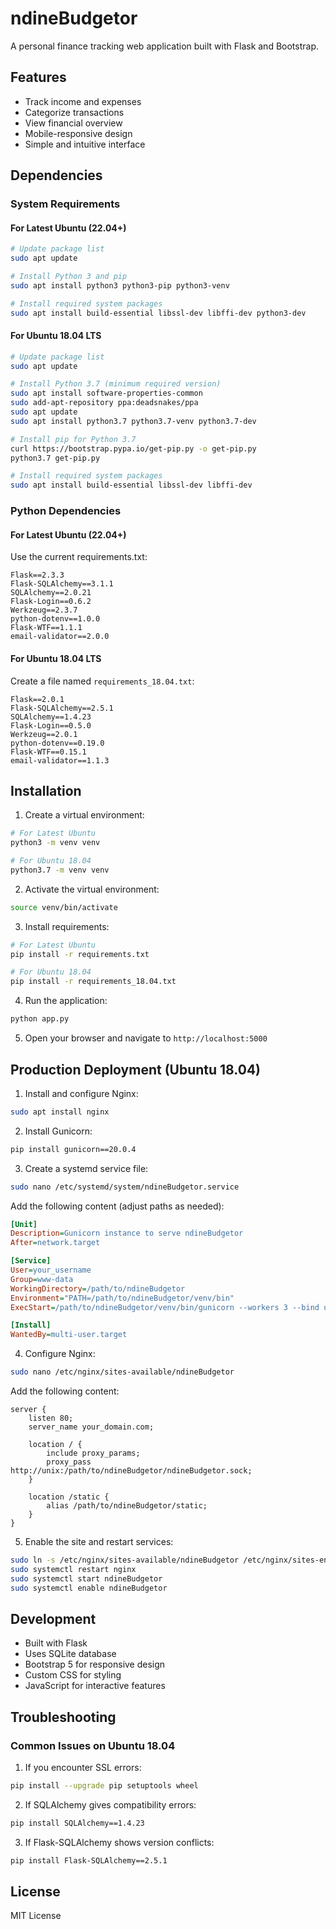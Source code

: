 # ndineBudgetor

A personal finance tracking web application built with Flask and Bootstrap.

## Features

- Track income and expenses
- Categorize transactions
- View financial overview
- Mobile-responsive design
- Simple and intuitive interface

## Dependencies

### System Requirements

#### For Latest Ubuntu (22.04+)
```bash
# Update package list
sudo apt update

# Install Python 3 and pip
sudo apt install python3 python3-pip python3-venv

# Install required system packages
sudo apt install build-essential libssl-dev libffi-dev python3-dev
```

#### For Ubuntu 18.04 LTS
```bash
# Update package list
sudo apt update

# Install Python 3.7 (minimum required version)
sudo apt install software-properties-common
sudo add-apt-repository ppa:deadsnakes/ppa
sudo apt update
sudo apt install python3.7 python3.7-venv python3.7-dev

# Install pip for Python 3.7
curl https://bootstrap.pypa.io/get-pip.py -o get-pip.py
python3.7 get-pip.py

# Install required system packages
sudo apt install build-essential libssl-dev libffi-dev
```

### Python Dependencies

#### For Latest Ubuntu (22.04+)
Use the current requirements.txt:
```
Flask==2.3.3
Flask-SQLAlchemy==3.1.1
SQLAlchemy==2.0.21
Flask-Login==0.6.2
Werkzeug==2.3.7
python-dotenv==1.0.0
Flask-WTF==1.1.1
email-validator==2.0.0
```

#### For Ubuntu 18.04 LTS
Create a file named `requirements_18.04.txt`:
```
Flask==2.0.1
Flask-SQLAlchemy==2.5.1
SQLAlchemy==1.4.23
Flask-Login==0.5.0
Werkzeug==2.0.1
python-dotenv==0.19.0
Flask-WTF==0.15.1
email-validator==1.1.3
```

## Installation

1. Create a virtual environment:
```bash
# For Latest Ubuntu
python3 -m venv venv

# For Ubuntu 18.04
python3.7 -m venv venv
```

2. Activate the virtual environment:
```bash
source venv/bin/activate
```

3. Install requirements:
```bash
# For Latest Ubuntu
pip install -r requirements.txt

# For Ubuntu 18.04
pip install -r requirements_18.04.txt
```

4. Run the application:
```bash
python app.py
```

5. Open your browser and navigate to `http://localhost:5000`

## Production Deployment (Ubuntu 18.04)

1. Install and configure Nginx:
```bash
sudo apt install nginx
```

2. Install Gunicorn:
```bash
pip install gunicorn==20.0.4
```

3. Create a systemd service file:
```bash
sudo nano /etc/systemd/system/ndineBudgetor.service
```

Add the following content (adjust paths as needed):
```ini
[Unit]
Description=Gunicorn instance to serve ndineBudgetor
After=network.target

[Service]
User=your_username
Group=www-data
WorkingDirectory=/path/to/ndineBudgetor
Environment="PATH=/path/to/ndineBudgetor/venv/bin"
ExecStart=/path/to/ndineBudgetor/venv/bin/gunicorn --workers 3 --bind unix:ndineBudgetor.sock -m 007 app:app

[Install]
WantedBy=multi-user.target
```

4. Configure Nginx:
```bash
sudo nano /etc/nginx/sites-available/ndineBudgetor
```

Add the following content:
```nginx
server {
    listen 80;
    server_name your_domain.com;

    location / {
        include proxy_params;
        proxy_pass http://unix:/path/to/ndineBudgetor/ndineBudgetor.sock;
    }

    location /static {
        alias /path/to/ndineBudgetor/static;
    }
}
```

5. Enable the site and restart services:
```bash
sudo ln -s /etc/nginx/sites-available/ndineBudgetor /etc/nginx/sites-enabled
sudo systemctl restart nginx
sudo systemctl start ndineBudgetor
sudo systemctl enable ndineBudgetor
```

## Development

- Built with Flask
- Uses SQLite database
- Bootstrap 5 for responsive design
- Custom CSS for styling
- JavaScript for interactive features

## Troubleshooting

### Common Issues on Ubuntu 18.04

1. If you encounter SSL errors:
```bash
pip install --upgrade pip setuptools wheel
```

2. If SQLAlchemy gives compatibility errors:
```bash
pip install SQLAlchemy==1.4.23
```

3. If Flask-SQLAlchemy shows version conflicts:
```bash
pip install Flask-SQLAlchemy==2.5.1
```

## License

MIT License
